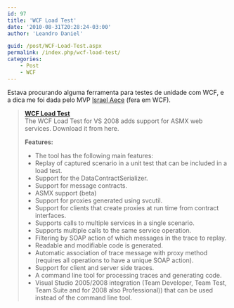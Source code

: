 ```yaml
---
id: 97
title: 'WCF Load Test'
date: '2010-08-31T20:28:24-03:00'
author: 'Leandro Daniel'

guid: /post/WCF-Load-Test.aspx
permalink: /index.php/wcf-load-test/
categories:
    - Post
    - WCF
---
```


Estava procurando alguma ferramenta para testes de unidade com WCF, e a dica me foi dada pelo MVP [Israel Aece](http://www.israelaece.com/) (fera em WCF).

> **[WCF Load Test](http://wcfloadtest.codeplex.com/)**    
> The WCF Load Test for VS 2008 adds support for ASMX web services. Download it from here.
> 
> **Features:**
> 
> - The tool has the following main features:
> - Replay of captured scenario in a unit test that can be included in a load test.
> - Support for the DataContractSerializer.
> - Support for message contracts.
> - ASMX support (beta)
> - Support for proxies generated using svcutil.
> - Support for clients that create proxies at run time from contract interfaces.
> - Supports calls to multiple services in a single scenario.
> - Supports multiple calls to the same service operation.
> - Filtering by SOAP action of which messages in the trace to replay.
> - Readable and modifiable code is generated.
> - Automatic association of trace message with proxy method (requires all operations to have a unique SOAP action).
> - Support for client and server side traces.
> - A command line tool for processing traces and generating code.
> - Visual Studio 2005/2008 integration (Team Developer, Team Test, Team Suite and for 2008 also Professional)) that can be used instead of the command line tool.